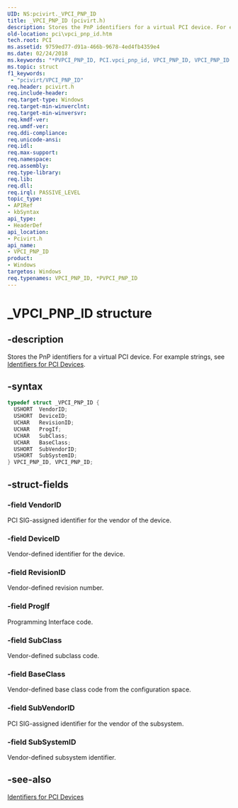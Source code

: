 ```yaml
---
UID: NS:pcivirt._VPCI_PNP_ID
title: _VPCI_PNP_ID (pcivirt.h)
description: Stores the PnP identifiers for a virtual PCI device. For example strings, see Identifiers for PCI Devices.
old-location: pci\vpci_pnp_id.htm
tech.root: PCI
ms.assetid: 9759ed77-d91a-466b-9678-4ed4fb4359e4
ms.date: 02/24/2018
ms.keywords: "*PVPCI_PNP_ID, PCI.vpci_pnp_id, VPCI_PNP_ID, VPCI_PNP_ID structure [Buses], _VPCI_PNP_ID, pcivirt/VPCI_PNP_ID"
ms.topic: struct
f1_keywords:
 - "pcivirt/VPCI_PNP_ID"
req.header: pcivirt.h
req.include-header:
req.target-type: Windows
req.target-min-winverclnt:
req.target-min-winversvr:
req.kmdf-ver:
req.umdf-ver:
req.ddi-compliance:
req.unicode-ansi:
req.idl:
req.max-support:
req.namespace:
req.assembly:
req.type-library:
req.lib:
req.dll:
req.irql: PASSIVE_LEVEL
topic_type:
- APIRef
- kbSyntax
api_type:
- HeaderDef
api_location:
- Pcivirt.h
api_name:
- VPCI_PNP_ID
product:
- Windows
targetos: Windows
req.typenames: VPCI_PNP_ID, *PVPCI_PNP_ID
---
```


# _VPCI_PNP_ID structure


## -description


Stores the PnP identifiers for a virtual PCI device. For example strings, see <a href="https://docs.microsoft.com/windows-hardware/drivers/install/identifiers-for-pci-devices">Identifiers for PCI Devices</a>.


## -syntax


```cpp
typedef struct _VPCI_PNP_ID {
  USHORT  VendorID;
  USHORT  DeviceID;
  UCHAR   RevisionID;
  UCHAR   ProgIf;
  UCHAR   SubClass;
  UCHAR   BaseClass;
  USHORT  SubVendorID;
  USHORT  SubSystemID;
} VPCI_PNP_ID, VPCI_PNP_ID;
```


## -struct-fields




### -field VendorID

PCI SIG-assigned identifier for the vendor of the device.


### -field DeviceID

Vendor-defined identifier for the device.


### -field RevisionID

Vendor-defined revision number.


### -field ProgIf

Programming Interface code.


### -field SubClass

Vendor-defined subclass code.


### -field BaseClass

Vendor-defined base class code from the configuration space.


### -field SubVendorID

PCI SIG-assigned identifier for the vendor of the subsystem.


### -field SubSystemID

Vendor-defined subsystem identifier.


## -see-also

<a href="https://docs.microsoft.com/windows-hardware/drivers/install/identifiers-for-pci-devices">Identifiers for PCI Devices</a>



 

 



